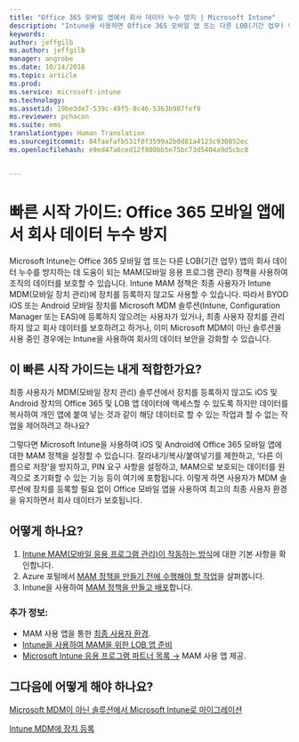 ```yaml
---
title: "Office 365 모바일 앱에서 회사 데이터 누수 방지 | Microsoft Intune"
description: "Intune을 사용하면 Office 365 모바일 앱 또는 다른 LOB(기간 업무) 앱의 회사 데이터 누수를 방지하는 데 도움이 되는 MAM(모바일 응용 프로그램 관리) 정책을 사용하여 조직의 데이터를 보호할 수 있습니다."
keywords: 
author: jeffgilb
ms.author: jeffgilb
manager: angrobe
ms.date: 10/14/2016
ms.topic: article
ms.prod: 
ms.service: microsoft-intune
ms.technology: 
ms.assetid: 19be3de7-539c-49f5-8c46-5363b987fef9
ms.reviewer: pchacon
ms.suite: ems
translationtype: Human Translation
ms.sourcegitcommit: 84faafafb531f0f3599a2b0d81a4123c930852ec
ms.openlocfilehash: e9ed47a6ced12f800bb5e75bc73d5404a9d5cbc0


---
```


# 빠른 시작 가이드: Office 365 모바일 앱에서 회사 데이터 누수 방지
Microsoft Intune는 Office 365 모바일 앱 또는 다른 LOB(기간 업무) 앱의 회사 데이터 누수를 방지하는 데 도움이 되는 MAM(모바일 응용 프로그램 관리) 정책을 사용하여 조직의 데이터를 보호할 수 있습니다. Intune MAM 정책은 최종 사용자가 Intune MDM(모바일 장치 관리)에 장치를 등록하지 않고도 사용할 수 있습니다. 따라서 BYOD iOS 또는 Android 모바일 장치를 Microsoft MDM 솔루션(Intune, Configuration Manager 또는 EAS)에 등록하지 않으려는 사용자가 있거나, 최종 사용자 장치를 관리하지 않고 회사 데이터를 보호하려고 하거나, 이미 Microsoft MDM이 아닌 솔루션을 사용 중인 경우에는 Intune을 사용하여 회사의 데이터 보안을 강화할 수 있습니다.   

## 이 빠른 시작 가이드는 내게 적합한가요?
최종 사용자가 MDM(모바일 장치 관리) 솔루션에서 장치를 등록하지 않고도 iOS 및 Android 장치의 Office 365 및 LOB 앱 데이터에 액세스할 수 있도록 하지만 데이터를 복사하여 개인 앱에 붙여 넣는 것과 같이 해당 데이터로 할 수 있는 작업과 할 수 없는 작업을 제어하려고 하나요?

그렇다면 Microsoft Intune을 사용하여 iOS 및 Android에 Office 365 모바일 앱에 대한 MAM 정책을 설정할 수 있습니다. 잘라내기/복사/붙여넣기를 제한하고, ‘다른 이름으로 저장’을 방지하고, PIN 요구 사항을 설정하고, MAM으로 보호되는 데이터를 원격으로 초기화할 수 있는 기능 등이 여기에 포함됩니다.  이렇게 하면 사용자가 MDM 솔루션에 장치를 등록할 필요 없이 Office 모바일 앱을 사용하여 최고의 최종 사용자 환경을 유지하면서 회사 데이터가 보호됩니다.

## 어떻게 하나요?
1.  [Intune MAM(모바일 응용 프로그램 관리)이 작동하는 방식](/intune/deploy-use/protect-app-data-using-mobile-app-management-policies-with-microsoft-intune)에 대한 기본 사항을 확인합니다.
2.  Azure 포털에서 [MAM 정책을 만들기 전에 수행해야 할 작업](/intune/deploy-use/get-ready-to-configure-mobile-app-management-policies-with-microsoft-intune)을 살펴봅니다.
3.  Intune을 사용하여 [MAM 정책을 만들고 배포](/intune/deploy-use/get-ready-to-configure-mobile-app-management-policies-with-microsoft-intune)합니다.

### 추가 정보:
- MAM 사용 앱을 통한 [최종 사용자 환경](/intune/deploy-use/end-user-experience-for-mam-enabled-apps-with-microsoft-intune).
- [Intune을 사용하여 MAM을 위한 LOB 앱 준비](/intune/deploy-use/decide-how-to-prepare-apps-for-mobile-application-management-with-microsoft-intune)
- <a href="https://www.microsoft.com/en-us/cloud-platform/microsoft-intune-partners" target="_blank"> Microsoft Intune 응용 프로그램 파트너 목록 &rarr;</a> MAM 사용 앱 제공.

## 그다음에 어떻게 해야 하나요?
[Microsoft MDM이 아닌 솔루션에서 Microsoft Intune로 마이그레이션](/intune/deploy-use/migrate-to-intune)

[Intune MDM에 장치 등록](/intune/deploy-use/enroll-devices-in-microsoft-intune)



<!--HONumber=Oct16_HO3-->


